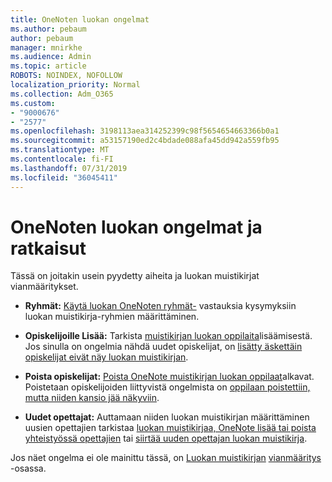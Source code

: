 ```yaml
---
title: OneNoten luokan ongelmat
ms.author: pebaum
author: pebaum
manager: mnirkhe
ms.audience: Admin
ms.topic: article
ROBOTS: NOINDEX, NOFOLLOW
localization_priority: Normal
ms.collection: Adm_O365
ms.custom:
- "9000676"
- "2577"
ms.openlocfilehash: 3198113aea314252399c98f5654654663366b0a1
ms.sourcegitcommit: a53157190ed2c4bdade088afa45dd942a559fb95
ms.translationtype: MT
ms.contentlocale: fi-FI
ms.lasthandoff: 07/31/2019
ms.locfileid: "36045411"
---
```

# <a name="onenote-class-notebook-issues-and-resolutions"></a>OneNoten luokan ongelmat ja ratkaisut

Tässä on joitakin usein pyydetty aiheita ja luokan muistikirjat vianmääritykset.

- **Ryhmät:** [Käytä luokan OneNoten ryhmät-](https://support.office.com/article/bd77f11f-27cd-4d41-bfbd-2b11799f1440) vastauksia kysymyksiin luokan muistikirja-ryhmien määrittäminen.

- **Opiskelijoille Lisää:** Tarkista [muistikirjan luokan oppilaita](https://support.office.com/article/149882af-506a-4689-9fee-39309b97aae8)lisäämisestä. Jos sinulla on ongelmia nähdä uudet opiskelijat, on [lisätty äskettäin opiskelijat eivät näy luokan muistikirjan](https://support.office.com/article/4da02c45-b435-4af1-921b-51b8ee40e1c9).

- **Poista opiskelijat:** [Poista OneNote muistikirjan luokan oppilaat](https://support.office.com/article/86dcf019-408f-4de8-8055-eb61f1578c3c)alkavat. Poistetaan opiskelijoiden liittyvistä ongelmista on [oppilaan poistettiin, mutta niiden kansio jää näkyviin](https://support.office.com/article/0ed81eaa-c14a-436f-bb6f-ce95f130cc71).

- **Uudet opettajat:** Auttamaan niiden luokan muistikirjan määrittäminen uusien opettajien tarkistaa [luokan muistikirjaa, OneNote lisää tai poista yhteistyössä opettajien](https://support.office.com/en-us/article/fdcb870b-49a7-4a14-9ea6-d817f88026f8) tai [siirtää uuden opettajan luokan muistikirja](https://support.office.com/article/84ef5d4a-0eec-4d5b-bc22-1317bc3b9027).

Jos näet ongelma ei ole mainittu tässä, on [Luokan muistikirjan](https://support.office.com/article/class-notebook-ee70aff9-52e8-449f-be6a-7cbc1d65eaea) [vianmääritys](https://support.office.com/article/class-notebook-ee70aff9-52e8-449f-be6a-7cbc1d65eaea#ID0EAABAAA=Manage&ID0EABAAA=Troubleshoot) -osassa. 


